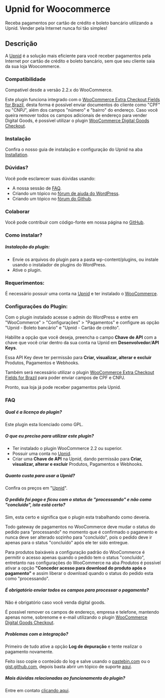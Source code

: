 # Upnid for Woocommerce

Receba pagamentos por cartão de crédito e boleto bancário utilizando a Upnid. Vender pela Internet nunca foi tão simples!

## Descrição

A [Upnid](https://upnid.com/) é a solução mais eficiente para você receber pagamentos pela Internet por cartão de crédito e boleto bancário, sem que seu cliente saia da sua loja Woocommerce.

### Compatibilidade

Compatível desde a versão 2.2.x do WooCommerce.

Este plugin funciona integrado com o [WooCommerce Extra Checkout Fields for Brazil](http://wordpress.org/plugins/woocommerce-extra-checkout-fields-for-brazil/), desta forma é possível enviar documentos do cliente como "CPF" ou "CNPJ", além dos campos "número" e "bairro" do endereço. Caso você queira remover todos os campos adicionais de endereço para vender Digital Goods, é possível utilizar o plugin [WooCommerce Digital Goods Checkout](https://wordpress.org/plugins/wc-digital-goods-checkout/).

### Instalação

Confira o nosso guia de instalação e configuração do Upnid na aba [Installation](http://wordpress.org/plugins/upnid-woocommerce/installation/).

### Dúvidas?

Você pode esclarecer suas dúvidas usando:

* A nossa sessão de [FAQ](http://wordpress.org/plugins/upnid-woocommerce/faq/).
* Criando um tópico no [fórum de ajuda do WordPress](http://wordpress.org/support/plugin/upnid-woocommerce).
* Criando um tópico no [fórum do Github](https://github.com/upnid/upnid-woocommerce/issues).

### Colaborar

Você pode contribuir com código-fonte em nossa página no [GitHub](https://github.com/upnid/upnid-woocommerce).

### Como instalar?

##### Instalação do plugin:

* Envie os arquivos do plugin para a pasta wp-content/plugins, ou instale usando o instalador de plugins do WordPress.
* Ative o plugin.

### Requerimentos:

É necessário possuir uma conta na [Upnid](https://upnid.com/) e ter instalado o [WooCommerce](http://wordpress.org/plugins/woocommerce/).

### Configurações do Plugin:

Com o plugin instalado acesse o admin do WordPress e entre em "WooCommerce" > "Configurações" > "Pagamentos" e configure as opção "Upnid - Boleto bancário" e "Upnid - Cartão de crédito".

Habilite a opção que você deseja, preencha o campo **Chave de API** com a chave que você criar dentro da sua conta na Upnid em **Desenvolvedor**/**API Keys**.

Essa API Key deve ter permissão para **Criar, visualizar, alterar e excluir** Produtos, Pagamentos e Webhooks.

Também será necessário utilizar o plugin [WooCommerce Extra Checkout Fields for Brazil](http://wordpress.org/plugins/woocommerce-extra-checkout-fields-for-brazil/) para poder enviar campos de CPF e CNPJ.

Pronto, sua loja já pode receber pagamentos pela Upnid.

### FAQ

##### Qual é a licença do plugin?

Este plugin esta licenciado como GPL.

##### O que eu preciso para utilizar este plugin?

* Ter instalado o plugin WooCommerce 2.2 ou superior.
* Possuir uma conta no [Upnid](https://upnid.com/).
* Criar uma **Chave de API** na Upnid, dando permissão para **Criar, visualizar, alterar e excluir** Produtos, Pagamentos e Webhooks.

##### Quanto custa para usar a Upnid?

Confira os preços em "[Upnid](https://upnid.com/)".

##### O pedido foi pago e ficou com o status de "processando" e não como "concluído", isto está certo?

Sim, esta certo e significa que o plugin esta trabalhando como deveria.

Todo gateway de pagamentos no WooCommerce deve mudar o status do pedido para "processando" no momento que é confirmado o pagamento e nunca deve ser alterado sozinho para "concluído", pois o pedido deve ir apenas para o status "concluído" após ele ter sido entregue.

Para produtos baixáveis a configuração padrão do WooCommerce é permitir o acesso apenas quando o pedido tem o status "concluído", entretanto nas configurações do WooCommerce na aba *Produtos* é possível ativar a opção **"Conceder acesso para download do produto após o pagamento"** e assim liberar o download quando o status do pedido esta como "processando".

##### É obrigatório enviar todos os campos para processar o pagamento?

Não é obrigatório caso você venda digital goods.

É possível remover os campos de endereço, empresa e telefone, mantendo apenas nome, sobrenome e e-mail utilizando o plugin [WooCommerce Digital Goods Checkout](https://wordpress.org/plugins/wc-digital-goods-checkout/).

##### Problemas com a integração?

Primeiro de tudo ative a opção **Log de depuração** e tente realizar o pagamento novamente.

Feito isso copie o conteúdo do log e salve usando o [pastebin.com](http://pastebin.com) ou o [gist.github.com](http://gist.github.com), depois basta abrir um tópico de suporte [aqui](http://wordpress.org/support/plugin/upnid-woocommerce).

##### Mais dúvidas relacionadas ao funcionamento do plugin?

Entre em contato [clicando aqui](http://wordpress.org/support/plugin/upnid-woocommerce).